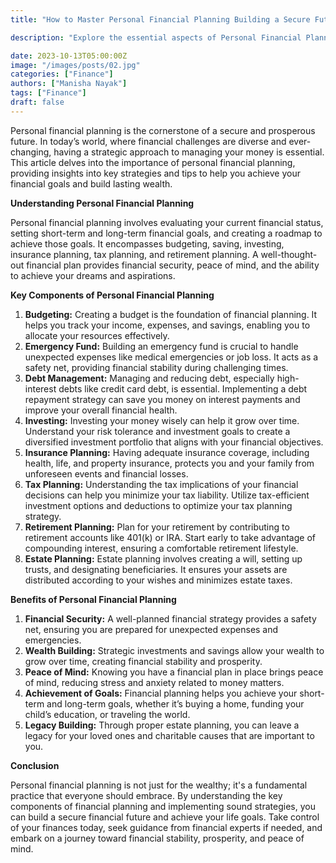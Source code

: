 ```yaml
---
title: "How to Master Personal Financial Planning Building a Secure Future"

description: "Explore the essential aspects of Personal Financial Planning in our comprehensive guide. Learn how budgeting, investing, insurance planning, and more can shape your financial future. Discover the benefits of strategic financial management, including wealth building, goal achievement, and peace of mind. Master the art of securing your financial stability and prosperity. Read now for expert insights and practical tips on building a secure financial foundation"

date: 2023-10-13T05:00:00Z
image: "/images/posts/02.jpg"
categories: ["Finance"]
authors: ["Manisha Nayak"]
tags: ["Finance"]
draft: false
---
```


Personal financial planning is the cornerstone of a secure and prosperous future. In today’s world, where financial challenges are diverse and ever-changing, having a strategic approach to managing your money is essential. This article delves into the importance of personal financial planning, providing insights into key strategies and tips to help you achieve your financial goals and build lasting wealth.

**Understanding Personal Financial Planning**

Personal financial planning involves evaluating your current financial status, setting short-term and long-term financial goals, and creating a roadmap to achieve those goals. It encompasses budgeting, saving, investing, insurance planning, tax planning, and retirement planning. A well-thought-out financial plan provides financial security, peace of mind, and the ability to achieve your dreams and aspirations.

**Key Components of Personal Financial Planning**

1. **Budgeting:** Creating a budget is the foundation of financial planning. It helps you track your income, expenses, and savings, enabling you to allocate your resources effectively.
2. **Emergency Fund:** Building an emergency fund is crucial to handle unexpected expenses like medical emergencies or job loss. It acts as a safety net, providing financial stability during challenging times.
3. **Debt Management:** Managing and reducing debt, especially high-interest debts like credit card debt, is essential. Implementing a debt repayment strategy can save you money on interest payments and improve your overall financial health.
4. **Investing:** Investing your money wisely can help it grow over time. Understand your risk tolerance and investment goals to create a diversified investment portfolio that aligns with your financial objectives.
5. **Insurance Planning:** Having adequate insurance coverage, including health, life, and property insurance, protects you and your family from unforeseen events and financial losses.
6. **Tax Planning:** Understanding the tax implications of your financial decisions can help you minimize your tax liability. Utilize tax-efficient investment options and deductions to optimize your tax planning strategy.
7. **Retirement Planning:** Plan for your retirement by contributing to retirement accounts like 401(k) or IRA. Start early to take advantage of compounding interest, ensuring a comfortable retirement lifestyle.
8. **Estate Planning:** Estate planning involves creating a will, setting up trusts, and designating beneficiaries. It ensures your assets are distributed according to your wishes and minimizes estate taxes.

**Benefits of Personal Financial Planning**

1. **Financial Security:** A well-planned financial strategy provides a safety net, ensuring you are prepared for unexpected expenses and emergencies.
2. **Wealth Building:** Strategic investments and savings allow your wealth to grow over time, creating financial stability and prosperity.
3. **Peace of Mind:** Knowing you have a financial plan in place brings peace of mind, reducing stress and anxiety related to money matters.
4. **Achievement of Goals:** Financial planning helps you achieve your short-term and long-term goals, whether it’s buying a home, funding your child’s education, or traveling the world.
5. **Legacy Building:** Through proper estate planning, you can leave a legacy for your loved ones and charitable causes that are important to you.

**Conclusion**

Personal financial planning is not just for the wealthy; it's a fundamental practice that everyone should embrace. By understanding the key components of financial planning and implementing sound strategies, you can build a secure financial future and achieve your life goals. Take control of your finances today, seek guidance from financial experts if needed, and embark on a journey toward financial stability, prosperity, and peace of mind.
